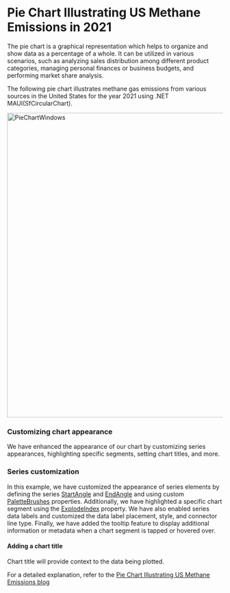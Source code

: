 # Pie Chart Illustrating US Methane Emissions in 2021
The pie chart is a graphical representation which helps to organize and show data as a percentage of a whole. It can be utilized in various scenarios, such as analyzing sales distribution among different product categories, managing personal finances or business budgets, and performing market share analysis.

The following pie chart illustrates methane gas emissions from various sources in the United States for the year 2021 using .NET MAUI(SfCircularChart).

<img width="710" alt="PieChartWindows" src="https://github.com/SyncfusionExamples/Creating-a-Pie-Chart-to-demonstrate-the-Share-of-Victims-by-Hate-Crime-Bias-Types/assets/105496706/0abb3459-826e-4423-8d95-e12d60ad65bd">

### Customizing chart appearance
We have enhanced the appearance of our chart by customizing series appearances, highlighting specific segments, setting chart titles, and more.

### Series customization
In this example, we have customized the appearance of series elements by defining the series [StartAngle](https://help.syncfusion.com/cr/maui/Syncfusion.Maui.Charts.CircularSeries.html?tabs=tabid-5%2Ctabid-1%2Ctabid-3#Syncfusion_Maui_Charts_CircularSeries_StartAngle) and [EndAngle](https://help.syncfusion.com/cr/maui/Syncfusion.Maui.Charts.CircularSeries.html#Syncfusion_Maui_Charts_CircularSeries_EndAngle) and using custom [PaletteBrushes](https://help.syncfusion.com/cr/maui/Syncfusion.Maui.Charts.ChartSeries.html#Syncfusion_Maui_Charts_ChartSeries_PaletteBrushes) properties. Additionally, we have highlighted a specific chart segment using the [ExplodeIndex](https://help.syncfusion.com/cr/maui/Syncfusion.Maui.Charts.PieSeries.html#Syncfusion_Maui_Charts_PieSeries_ExplodeIndex) property. We have also enabled series data labels and customized the data label placement, style, and connector line type. Finally, we have added the tooltip feature to display additional information or metadata when a chart segment is tapped or hovered over.

#### Adding a chart title
Chart title will provide context to the data being plotted.

For a detailed explanation, refer to the [Pie Chart Illustrating US Methane Emissions blog](https://www.syncfusion.com/blogs/post/dotnet-maui-pie-chart-visualize-us-methane-emissions.aspx)
